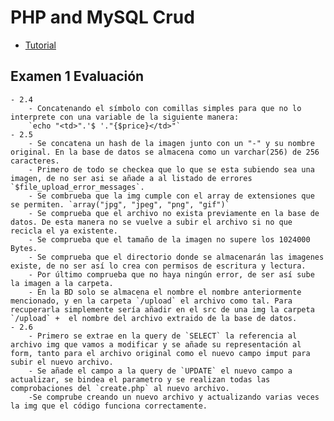 # PHP and MySQL Crud

- [Tutorial](https://codeofaninja.com/2011/12/php-and-mysql-crud-tutorial.html)

## Examen 1 Evaluación

    - 2.4
        - Concatenando el símbolo con comillas simples para que no lo interprete con una variable de la siguiente manera:
        `echo "<td>".'$ '."{$price}</td>"`
    - 2.5
        - Se concatena un hash de la imagen junto con un "-" y su nombre original. En la base de datos se almacena como un varchar(256) de 256 caracteres.
        - Primero de todo se checkea que lo que se esta subiendo sea una imagen, de no ser asi se añade a al listado de errores `$file_upload_error_messages`.
        - Se combrueba que la img cumple con el array de extensiones que se permiten. `array("jpg", "jpeg", "png", "gif")`
        - Se comprueba que el archivo no exista previamente en la base de datos. De esta manera no se vuelve a subir el archivo si no que recicla el ya existente.
        - Se comprueba que el tamaño de la imagen no supere los 1024000 Bytes.
        - Se comprueba que el directorio donde se almacenarán las imagenes existe, de no ser así lo crea con permisos de escritura y lectura.
        - Por último comprueba que no haya ningún error, de ser así sube la imagen a la carpeta.
        - En la BD solo se almacena el nombre el nombre anteriormente mencionado, y en la carpeta `/upload` el archivo como tal. Para recuperarla simplemente sería añadir en el src de una img la carpeta `/upload` +  el nombre del archivo extraido de la base de datos.
    - 2.6
        - Primero se extrae en la query de `SELECT` la referencia al archivo img que vamos a modificar y se añade su representación al form, tanto para el archivo original como el nuevo campo imput para subir el nuevo archivo.
        - Se añade el campo a la query de `UPDATE` el nuevo campo a actualizar, se bindea el parametro y se realizan todas las comprobaciones del `create.php` al nuevo archivo.
        -Se comprube creando un nuevo archivo y actualizando varias veces la img que el código funciona correctamente.